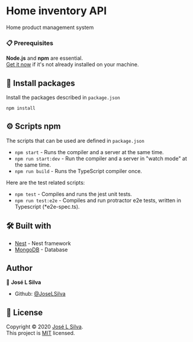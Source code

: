 # Home inventory API

Home product management system

### 📋 Prerequisites

**Node.js** and **npm** are essential.<br />
[Get it now](https://docs.npmjs.com/getting-started/installing-node) if it's not already installed on your machine.

## 🔧 Install packages

Install the packages described in `package.json`

```shell
npm install
```

## ⚙️ Scripts npm

The scripts that can be used are defined in `package.json`

-  `npm start` - Runs the compiler and a server at the same time.
-  `npm run start:dev` - Run the compiler and a server in "watch mode" at the same time.
-  `npm run build` - Runs the TypeScript compiler once.

Here are the test related scripts:

-  `npm test` - Compiles and runs the jest unit tests.
-  `npm run test:e2e` - Compiles and run protractor e2e tests, written in Typescript (\*e2e-spec.ts).

## 🛠️ Built with

-  [Nest](https://github.com/nestjs/nest) - Nest framework
-  [MongoDB](https://www.mongodb.com/) - Database

## Author

👤 **José L Silva**

-  Github: [@JoseLSilva](https://github.com/JoseLSilva)

## 📝 License

Copyright © 2020 [José L Silva](https://github.com/JoseLSilva).<br />
This project is [MIT](https://github.com/JoseLSilva/home-inventory-api/blob/master/LICENSE) licensed.
